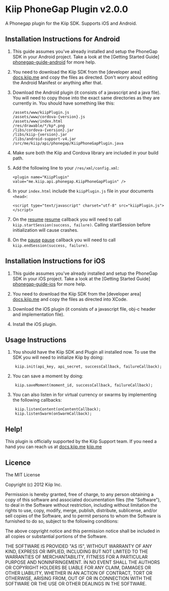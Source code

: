 Kiip PhoneGap Plugin v2.0.0
===============================

A Phonegap plugin for the Kiip SDK. Supports iOS and Android.

Installation Instructions for Android
------------------------------

1. This guide assumes you've already installed and setup the PhoneGap SDK in your Android project. Take a look at the [Getting Started Guide] [phonegap-guide-android] for more help.

2. You need to download the Kiip SDK from the [developer area] [docs.kiip.me]  and copy the files as directed. Don't worry about editing the Android Manifest or anything after that.

3. Download the Android plugin (it consists of a javascript and a java file). You will need to copy those into the exact same directories as they are currently in. You should have something like this:

    ```
    /assets/www/kiipPlugin.js
    /assets/www/cordova-{version}.js
    /assets/www/index.html
    /res/drawable/*/kp*.png
    /libs/cordova-{version}.jar
    /libs/kiip-{version}.jar
    /libs/android-support-v4.jar
    /src/me/kiip/api/phonegap/KiipPhoneGapPlugin.java
    ```

4. Make sure both the Kiip and Cordova library are included in your build path.

5. Add the following line to your `/res/xml/config.xml`:

    `<plugin name="KiipPlugin" value="me.kiip.api.phonegap.KiipPhoneGapPlugin" />`

6. In your `index.html` include the `kiipPlugin.js` file in your documents `<head>`:

    `<script type="text/javascript" charset="utf-8" src="kiipPlugin.js"></script>`

7. On the [resume] [resume] callback you will need to call `kiip.startSession(success, failure)`. Calling startSession before initialization will cause crashes.

8. On the [pause] [pause] callback you will need to call `kiip.endSession(success, failure)`.

Installation Instructions for iOS
----------------------------------

1. This guide assumes you've already installed and setup the PhoneGap SDK in your iOS project. Take a look at the [Getting Started Guide] [phonegap-guide-ios] for more help.

2. You need to download the Kiip SDK from the [developer area] [docs.kiip.me] and copy the files as directed into XCode.

3. Download the iOS plugin (it consists of a javascript file, obj-c header and implementation file).

4. Install the iOS plugin.

Usage Instructions
-------------------

1. You should have the Kiip SDK and Plugin all installed now. To use the SDK you will need to initialize Kiip by doing:

    	kiip.init(api_key, api_secret, successCallback, failureCallback);

2. You can save a moment by doing:

    	kiip.saveMoment(moment_id, successCallback, failureCallback);

3. You can also listen in for virtual currency or swarms by implementing the following callbacks:

		kiip.listenContent(onContentCallback);
    	kiip.listenSwarm(onSwarmCallback);


Help!
------

This plugin is officially supported by the Kiip Support team. If you need a hand you can reach us at [docs.kiip.me] [kiip.me]

Licence
------------------------------

The MIT License

Copyright (c) 2012 Kiip Inc.

Permission is hereby granted, free of charge, to any person obtaining a copy of this software and associated documentation files (the "Software"), to deal in the Software without restriction, including without limitation the rights to use, copy, modify, merge, publish, distribute, sublicense, and/or sell copies of the Software, and to permit persons to whom the Software is furnished to do so, subject to the following conditions:

The above copyright notice and this permission notice shall be included in all copies or substantial portions of the Software.

THE SOFTWARE IS PROVIDED "AS IS", WITHOUT WARRANTY OF ANY KIND, EXPRESS OR IMPLIED, INCLUDING BUT NOT LIMITED TO THE WARRANTIES OF MERCHANTABILITY, FITNESS FOR A PARTICULAR PURPOSE AND NONINFRINGEMENT. IN NO EVENT SHALL THE AUTHORS OR COPYRIGHT HOLDERS BE LIABLE FOR ANY CLAIM, DAMAGES OR OTHER LIABILITY, WHETHER IN AN ACTION OF CONTRACT, TORT OR OTHERWISE, ARISING FROM, OUT OF OR IN CONNECTION WITH THE SOFTWARE OR THE USE OR OTHER DEALINGS IN THE SOFTWARE.


[phonegap-guide-android]: http://docs.phonegap.com/en/2.2.0/guide_getting-started_android_index.md.html#Getting%20Started%20with%20Android
[phonegap-guide-ios]: http://docs.phonegap.com/en/2.2.0/guide_getting-started_ios_index.md.html#Getting%20Started%20with%20iOS
[docs.kiip.me]: https://docs.kiip.me/
[resume]: http://docs.phonegap.com/en/2.2.0/cordova_events_events.md.html#resume
[pause]: http://docs.phonegap.com/en/2.2.0/cordova_events_events.md.html#pause
[kiip.me]: http://docs.kiip.com/#support
